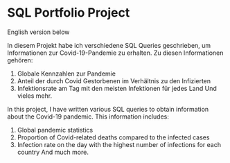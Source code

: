 # SQL Portfolio Project 

English version below

In diesem Projekt habe ich verschiedene SQL Queries geschrieben, um Informationen zur Covid-19-Pandemie zu erhalten. 
Zu diesen Informationen gehören: 
1. Globale Kennzahlen zur Pandemie
2. Anteil der durch Covid Gestorbenen im Verhältnis zu den Infizierten
3. Infektionsrate am Tag mit den meisten Infektionen für jedes Land
Und vieles mehr.

In this project, I have written various SQL queries to obtain information about the Covid-19 pandemic.
This information includes:
1. Global pandemic statistics
2. Proportion of Covid-related deaths compared to the infected cases
3. Infection rate on the day with the highest number of infections for each country
And much more.
  
